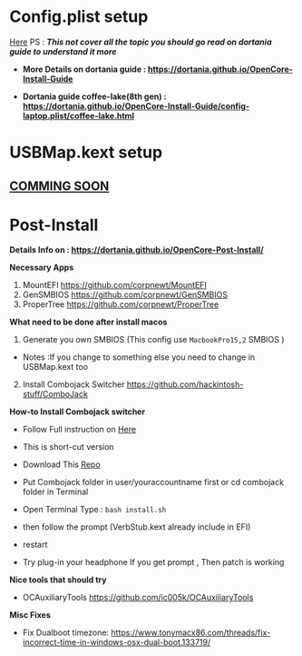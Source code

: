 # Config.plist setup
[Here](ConfigExplain.md)
PS : ***This not cover all the topic you should go read on dortania guide to understand it more***


- **More Details on dortania guide : https://dortania.github.io/OpenCore-Install-Guide**

- **Dortania guide coffee-lake(8th gen) : https://dortania.github.io/OpenCore-Install-Guide/config-laptop.plist/coffee-lake.html**

# USBMap.kext setup
## [COMMING SOON](USBMapExplain.md)

# Post-Install
**Details Info on : https://dortania.github.io/OpenCore-Post-Install/**

**Necessary Apps**
1. MountEFI https://github.com/corpnewt/MountEFI
2. GenSMBIOS https://github.com/corpnewt/GenSMBIOS
3. ProperTree https://github.com/corpnewt/ProperTree

**What need to be done after install macos**
1. Generate you own SMBIOS (This config use `MacbookPro15,2` SMBIOS ) 

- Notes :If you change to something else you need to change in USBMap.kext too

2. Install Combojack Switcher https://github.com/hackintosh-stuff/ComboJack

**How-to Install Combojack switcher**
- Follow Full instruction on [Here](https://github.com/hackintosh-stuff/ComboJack)

- This is short-cut version

- Download This [Repo](https://github.com/hackintosh-stuff/ComboJack)

- Put Combojack folder in user/youraccountname first or cd combojack folder in Terminal

- Open Terminal Type : ```bash install.sh ```

- then follow the prompt (VerbStub.kext already include in EFI)
- restart
- Try plug-in your headphone If you get prompt , Then patch is working

**Nice tools that should try**
- OCAuxiliaryTools https://github.com/ic005k/OCAuxiliaryTools

**Misc Fixes**
- Fix Dualboot timezone: https://www.tonymacx86.com/threads/fix-incorrect-time-in-windows-osx-dual-boot.133719/

